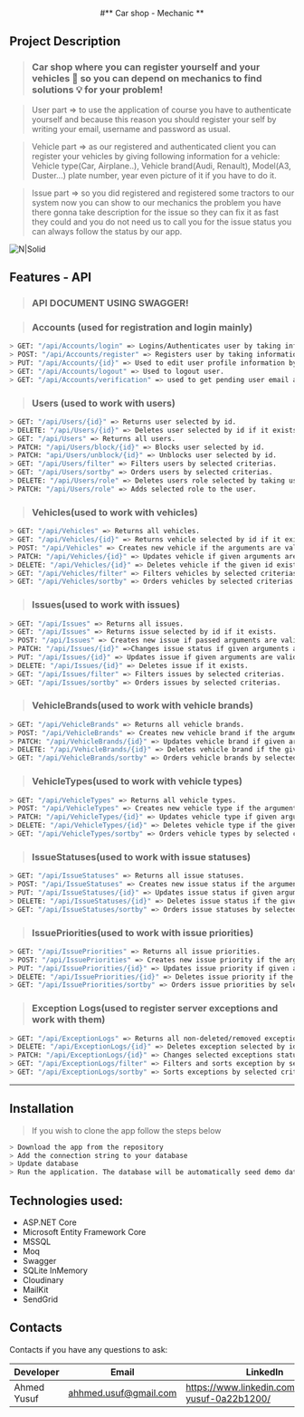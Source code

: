 <p align="center">
#** Car shop - Mechanic **
</p>

## Project Description
>### Car shop where you can register yourself and your vehicles :tractor: so you can depend on mechanics to find solutions :bulb: for your problem!

> User part => to use the  application of course you have to authenticate yourself and because this reason you should register your self by writing your email, username and password as usual.

> Vehicle part => as our registered and authenticated client you can register your vehicles by giving following information for a vehicle: 
Vehicle type(Car, Airplane..), Vehicle brand(Audi, Renault), Model(A3, Duster...) plate number, year even picture of it if you have  to do it.

>  Issue part => so you did registered and registered some tractors to our system now you can show to our mechanics the problem you have there gonna take description for  the issue so they can fix it as fast they could and you do not need us to call you for the issue status you  can always follow the status by our app.

![N|Solid](https://res.cloudinary.com/diihcd5cx/image/upload/v1642179470/Read-Me/car-shop-image_i8uktq.webp)

## Features - API

> ### API DOCUMENT USING SWAGGER!

> ### Accounts (used for registration and login mainly)
```sh
> GET: "/api/Accounts/login" => Logins/Authenticates user by taking information from body and setting identities with claims.
> POST: "/api/Accounts/register" => Registers user by taking information from body.
> PUT: "/api/Accounts/{id}" => Used to edit user profile information by selected arguments.
> GET: "/api/Accounts/logout" => Used to logout user.
> GET: "/api/Accounts/verification" => used to get pending user email and verification code to accept him as our client/user.
```

> ### Users (used to work with users)
```sh
> GET: "/api/Users/{id}" => Returns user selected by id.
> DELETE: "/api/Users/{id}" => Deletes user selected by id if it exists.
> GET: "/api/Users" => Returns all users.
> PATCH: "/api/Users/block/{id}" => Blocks user selected by id.
> PATCH: "api/Users/unblock/{id}" => Unblocks user selected by id.
> GET: "/api/Users/filter" => Filters users by selected criterias.
> GET: "/api/Users/sortby" => Orders users by selected criterias.
> DELETE: "/api/Users/role" => Deletes users role selected by taking user and role id as arguments.
> PATCH: "/api/Users/role" => Adds selected role to the user.
```

> ### Vehicles(used to work with vehicles)
```sh
> GET: "/api/Vehicles" => Returns all vehicles.
> GET: "/api/Vehicles/{id}" => Returns vehicle selected by id if it exists.
> POST: "/api/Vehicles" => Creates new vehicle if the arguments are valid.
> PATCH: "/api/Vehicles/{id}" => Updates vehicle if given arguments are valid.
> DELETE: "/api/Vehicles/{id}" => Deletes vehicle if the given id exists.
> GET: "/api/Vehicles/filter" => Filters vehicles by selected criterias.
> GET: "/api/Vehicles/sortby" => Orders vehicles by selected criterias.
```

> ### Issues(used to work with issues)
```sh
> GET: "/api/Issues" => Returns all issues.
> GET: "/api/Issues" => Returns issue selected by id if it exists.
> POST: "/api/Issues" => Creates new issue if passed arguments are valid.
> PATCH: "/api/Issues/{id}" =>Changes issue status if given arguments are valid.
> PUT: "/api/Issues/{id}" => Updates issue if given arguments are valid.
> DELETE: "/api/Issues/{id}" => Deletes issue if it exists.
> GET: "/api/Issues/filter" => Filters issues by selected criterias.
> GET: "/api/Issues/sortby" => Orders issues by selected criterias.
```

> ### VehicleBrands(used to work with vehicle brands)
```sh
> GET: "/api/VehicleBrands" => Returns all vehicle brands.
> POST: "/api/VehicleBrands" => Creates new vehicle brand if the arguments are valid.
> PATCH: "/api/VehicleBrands/{id}" => Updates vehicle brand if given arguments are valid.
> DELETE: "/api/VehicleBrands/{id}" => Deletes vehicle brand if the given id exists.
> GET: "/api/VehicleBrands/sortby" => Orders vehicle brands by selected criterias.
```

> ### VehicleTypes(used to work with vehicle types)
```sh
> GET: "/api/VehicleTypes" => Returns all vehicle types.
> POST: "/api/VehicleTypes" => Creates new vehicle type if the arguments are valid.
> PATCH: "/api/VehicleTypes/{id}" => Updates vehicle type if given arguments are valid.
> DELETE: "/api/VehicleTypes/{id}" => Deletes vehicle type if the given id exists.
> GET: "/api/VehicleTypes/sortby" => Orders vehicle types by selected criterias.
```

> ### IssueStatuses(used to work with issue statuses)
```sh
> GET: "/api/IssueStatuses" => Returns all issue statuses.
> POST: "/api/IssueStatuses" => Creates new issue status if the arguments are valid.
> PUT: "/api/IssueStatuses/{id}" => Updates issue status if given arguments are valid.
> DELETE: "/api/IssueStatuses/{id}" => Deletes issue status if the given id exists.
> GET: "/api/IssueStatuses/sortby" => Orders issue statuses by selected criterias.
```
> ### IssuePriorities(used to work with issue priorities)
```sh
> GET: "/api/IssuePriorities" => Returns all issue priorities.
> POST: "/api/IssuePriorities" => Creates new issue priority if the arguments are valid.
> PUT: "/api/IssuePriorities/{id}" => Updates issue priority if given arguments are valid.
> DELETE: "/api/IssuePriorities/{id}" => Deletes issue priority if the given id exists.
> GET: "/api/IssuePriorities/sortby" => Orders issue priorities by selected criterias.
```

> ### Exception Logs(used to register server exceptions and work with them)
```sh
> GET: "/api/ExceptionLogs" => Returns all non-deleted/removed exceptions.
> DELETE: "/api/ExceptionLogs/{id}" => Deletes exception selected by id.
> PATCH: "/api/ExceptionLogs/{id}" => Changes selected exceptions status from non-checked to checked.
> GET: "/api/ExceptionLogs/filter" => Filters and sorts exception by selected criterias.
> GET: "/api/ExceptionLogs/sortby" => Sorts exceptions by selected criterias.
```
---
## Installation
> If you wish to clone the app follow the steps below
```sh
> Download the app from the repository
> Add the connection string to your database
> Update database
> Run the application. The database will be automatically seed demo data
```
## Technologies used: 
 - ASP.NET Core
 - Microsoft Entity Framework Core
 - MSSQL
 - Moq
 - Swagger
 - SQLite InMemory
 - Cloudinary
 - MailKit
 - SendGrid

## Contacts

Contacts if you have any questions to ask:

| Developer | Email | LinkedIn |
| ------ | ------ | ------ |
| Ahmed Yusuf | ahhmed.usuf@gmail.com | https://www.linkedin.com/in/ahmed-yusuf-0a22b1200/ |
